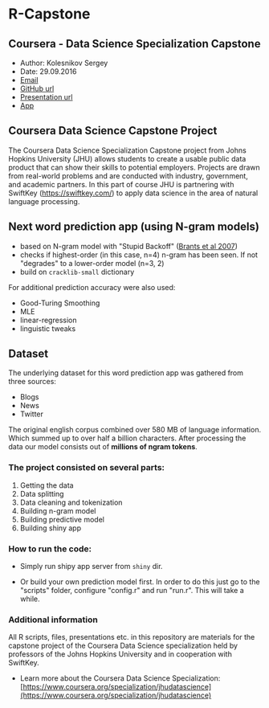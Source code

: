 # R-Capstone
## Coursera - Data Science Specialization Capstone
* Author:  Kolesnikov Sergey
* Date: 29.09.2016  
* [Email](mailto:scitator@gmail.com)  
* [GitHub url](https://github.com/Scitator/R-Capstone)
* [Presentation url](http://rpubs.com/Scitator/NextWordPredictionApp)
* [App](https://scitator.shinyapps.io/NextWordPredictionApp)

## Coursera Data Science Capstone Project
The Coursera Data Science Specialization Capstone project from Johns Hopkins University (JHU) allows 
students to create a usable public data product that can show their skills to potential 
employers. Projects are drawn from real-world problems and are conducted with industry, government, 
and academic partners. In this part of course JHU is partnering with SwiftKey 
(https://swiftkey.com/) to apply data science in the area of natural language processing.

## Next word prediction app (using N-gram models)
- based on N-gram model with "Stupid Backoff" ([Brants et al 2007](http://www.cs.columbia.edu/~smaskey/CS6998-0412/supportmaterial/langmodel_mapreduce.pdf))
- checks if highest-order (in this case, n=4) n-gram has been seen. If not "degrades" to a lower-order model (n=3, 2)
- build on `cracklib-small` dictionary

For additional prediction accuracy were also used:
- Good-Turing Smoothing
- MLE
- linear-regression
- linguistic tweaks

## Dataset
The underlying dataset for this word prediction app was gathered from three sources:

* Blogs
* News
* Twitter

The original english corpus combined over 580 MB of language information. Which summed up to over half a billion characters. After processing the data our model consists out of **millions of ngram tokens**.

### The project consisted on several parts:
  1. Getting the data
  2. Data splitting
  3. Data cleaning and tokenization
  4. Building n-gram model
  5. Building predictive model
  6. Building shiny app
  
### How to run the code:
- Simply run shipy app server from `shiny` dir.

- Or build your own prediction model first. In order to do this just go to the "scripts" folder, configure "config.r" and run "run.r". This will take a while.

### Additional information
All R scripts, files, presentations etc. in this repository are materials for the capstone project of the Coursera Data Science specialization held by professors of the Johns Hopkins University and in cooperation with SwiftKey.

- Learn more about the Coursera Data Science Specialization: [https://www.coursera.org/specialization/jhudatascience](https://www.coursera.org/specialization/jhudatascience)
